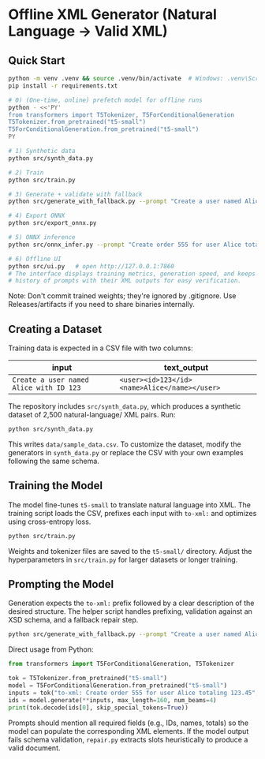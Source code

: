 # Offline XML Generator (Natural Language → Valid XML)

## Quick Start
```bash
python -m venv .venv && source .venv/bin/activate  # Windows: .venv\Scripts\activate
pip install -r requirements.txt

# 0) (One-time, online) prefetch model for offline runs
python - <<'PY'
from transformers import T5Tokenizer, T5ForConditionalGeneration
T5Tokenizer.from_pretrained("t5-small")
T5ForConditionalGeneration.from_pretrained("t5-small")
PY

# 1) Synthetic data
python src/synth_data.py

# 2) Train
python src/train.py

# 3) Generate + validate with fallback
python src/generate_with_fallback.py --prompt "Create a user named Alice with ID 123 and email alice@example.com" --schema user

# 4) Export ONNX
python src/export_onnx.py

# 5) ONNX inference
python src/onnx_infer.py --prompt "Create order 555 for user Alice totaling 123.45" --schema order

# 6) Offline UI
python src/ui.py   # open http://127.0.0.1:7860
# The interface displays training metrics, generation speed, and keeps a
# history of prompts with their XML outputs for easy verification.
```

Note: Don't commit trained weights; they're ignored by .gitignore. Use Releases/artifacts if you need to share binaries internally.

## Creating a Dataset

Training data is expected in a CSV file with two columns:

| input | text_output |
|-------|-------------|
| `Create a user named Alice with ID 123` | `<user><id>123</id><name>Alice</name></user>` |

The repository includes `src/synth_data.py`, which produces a synthetic dataset of
2,500 natural-language/ XML pairs. Run:

```bash
python src/synth_data.py
```

This writes `data/sample_data.csv`. To customize the dataset, modify the
generators in `synth_data.py` or replace the CSV with your own examples following
the same schema.

## Training the Model

The model fine-tunes `t5-small` to translate natural language into XML. The
training script loads the CSV, prefixes each input with `to-xml:` and optimizes
using cross-entropy loss.

```bash
python src/train.py
```

Weights and tokenizer files are saved to the `t5-small/` directory. Adjust the
hyperparameters in `src/train.py` for larger datasets or longer training.

## Prompting the Model

Generation expects the `to-xml:` prefix followed by a clear description of the
desired structure. The helper script handles prefixing, validation against an
XSD schema, and a fallback repair step.

```bash
python src/generate_with_fallback.py --prompt "Create a user named Alice with ID 123 and email alice@example.com" --schema user
```

Direct usage from Python:

```python
from transformers import T5ForConditionalGeneration, T5Tokenizer

tok = T5Tokenizer.from_pretrained("t5-small")
model = T5ForConditionalGeneration.from_pretrained("t5-small")
inputs = tok("to-xml: Create order 555 for user Alice totaling 123.45", return_tensors="pt")
ids = model.generate(**inputs, max_length=160, num_beams=4)
print(tok.decode(ids[0], skip_special_tokens=True))
```

Prompts should mention all required fields (e.g., IDs, names, totals) so the
model can populate the corresponding XML elements. If the model output fails
schema validation, `repair.py` extracts slots heuristically to produce a valid
document.

